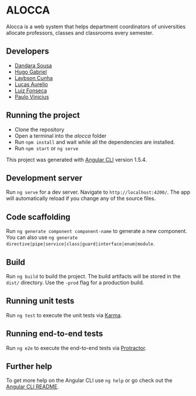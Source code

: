 # ALOCCA

Alocca is a web system that helps department coordinators of universities allocate professors, classes and classrooms every  semester.

## Developers

* [Dandara Sousa](https://github.com/dandaramcsousa)
* [Hugo Gabriel](https://github.com/hugogbs)
* [Laybson Cunha](https://github.com/laybson)
* [Lucas Aurelio](https://github.com/LucasAurelio)
* [Luiz Fonseca](https://github.com/fonluiz)
* [Paulo Vinicius](https://github.com/paul0vinicius)

## Running the project

* Clone the repository
* Open a terminal into the _alocca_ folder
* Run `npm install` and wait while all the dependencies are installed.
* Run `npm start` or `ng serve`

This project was generated with [Angular CLI](https://github.com/angular/angular-cli) version 1.5.4.

## Development server

Run `ng serve` for a dev server. Navigate to `http://localhost:4200/`. The app will automatically reload if you change any of the source files.

## Code scaffolding

Run `ng generate component component-name` to generate a new component. You can also use `ng generate directive|pipe|service|class|guard|interface|enum|module`.

## Build

Run `ng build` to build the project. The build artifacts will be stored in the `dist/` directory. Use the `-prod` flag for a production build.

## Running unit tests

Run `ng test` to execute the unit tests via [Karma](https://karma-runner.github.io).

## Running end-to-end tests

Run `ng e2e` to execute the end-to-end tests via [Protractor](http://www.protractortest.org/).

## Further help

To get more help on the Angular CLI use `ng help` or go check out the [Angular CLI README](https://github.com/angular/angular-cli/blob/master/README.md).
